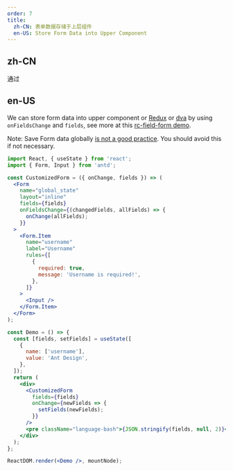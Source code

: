 ```yaml
---
order: 7
title:
  zh-CN: 表单数据存储于上层组件
  en-US: Store Form Data into Upper Component
---
```


## zh-CN

通过 

## en-US

We can store form data into upper component or [Redux](https://github.com/reactjs/redux) or [dva](https://github.com/dvajs/dva) by using `onFieldsChange` and `fields`, see more at this [rc-field-form demo](https://rc-field-form.react-component.now.sh/?selectedKind=rc-field-form&selectedStory=StateForm-redux&full=0&addons=1&stories=1&panelRight=0&addonPanel=storybook%2Factions%2Factions-panel).

Note: Save Form data globally [is not a good practice](https://github.com/reduxjs/redux/issues/1287#issuecomment-175351978). You should avoid this if not necessary.

```jsx
import React, { useState } from 'react';
import { Form, Input } from 'antd';

const CustomizedForm = ({ onChange, fields }) => (
  <Form
    name="global_state"
    layout="inline"
    fields={fields}
    onFieldsChange={(changedFields, allFields) => {
      onChange(allFields);
    }}
  >
    <Form.Item
      name="username"
      label="Username"
      rules={[
        {
          required: true,
          message: 'Username is required!',
        },
      ]}
    >
      <Input />
    </Form.Item>
  </Form>
);

const Demo = () => {
  const [fields, setFields] = useState([
    {
      name: ['username'],
      value: 'Ant Design',
    },
  ]);
  return (
    <div>
      <CustomizedForm
        fields={fields}
        onChange={newFields => {
          setFields(newFields);
        }}
      />
      <pre className="language-bash">{JSON.stringify(fields, null, 2)}</pre>
    </div>
  );
};

ReactDOM.render(<Demo />, mountNode);
```
 